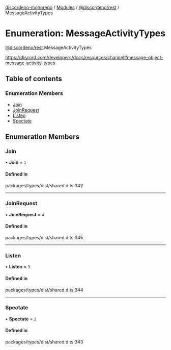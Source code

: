 [discordeno-monorepo](../README.md) / [Modules](../modules.md) / [@discordeno/rest](../modules/discordeno_rest.md) / MessageActivityTypes

# Enumeration: MessageActivityTypes

[@discordeno/rest](../modules/discordeno_rest.md).MessageActivityTypes

https://discord.com/developers/docs/resources/channel#message-object-message-activity-types

## Table of contents

### Enumeration Members

- [Join](discordeno_rest.MessageActivityTypes.md#join)
- [JoinRequest](discordeno_rest.MessageActivityTypes.md#joinrequest)
- [Listen](discordeno_rest.MessageActivityTypes.md#listen)
- [Spectate](discordeno_rest.MessageActivityTypes.md#spectate)

## Enumeration Members

### Join

• **Join** = `1`

#### Defined in

packages/types/dist/shared.d.ts:342

---

### JoinRequest

• **JoinRequest** = `4`

#### Defined in

packages/types/dist/shared.d.ts:345

---

### Listen

• **Listen** = `3`

#### Defined in

packages/types/dist/shared.d.ts:344

---

### Spectate

• **Spectate** = `2`

#### Defined in

packages/types/dist/shared.d.ts:343
